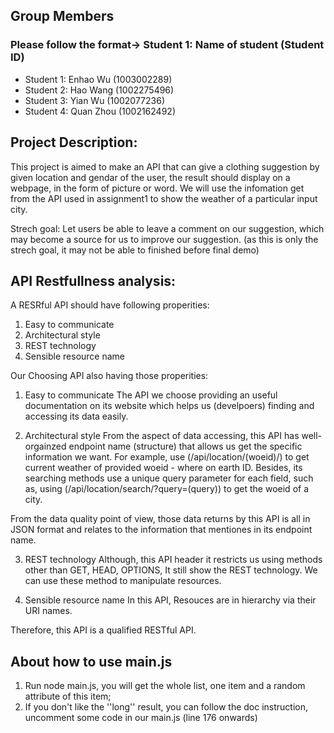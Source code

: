## Group Members
### Please follow the format-> Student 1: Name of student (Student ID)
- Student 1: Enhao Wu (1003002289)
- Student 2: Hao Wang (1002275496)
- Student 3: Yian Wu (1002077236)
- Student 4: Quan Zhou (1002162492)

## Project Description:
This project is aimed to make an API that can give a clothing suggestion by given location and gendar of the user, the result should display on a webpage, in the form of picture or word.
We will use the infomation get from the API used in assignment1 to show the weather of a particular input city.

Strech goal: Let users be able to leave a comment on our suggestion, which may become a source for us to improve our suggestion. (as this is only the strech goal, it may not be able to finished before final demo)

## API Restfullness analysis:
A RESRful API should have following properities:
1) Easy to communicate
2) Architectural style 
3) REST technology
4) Sensible resource name

Our Choosing API also having those properities:
1) Easy to communicate
The API we choose providing an useful documentation on its website which helps us (develpoers) finding and accessing its data easily.

2) Architectural style 
From the aspect of data accessing, this API has well-orgainzed endpoint name (structure) that allows us get the specific information we want. For example, use (/api/location/(woeid)/) to get current weather of provided woeid - where on earth ID. Besides, its searching methods use a unique query parameter for each field, such as, using (/api/location/search/?query=(query)) to get the woeid of a city. 

From the data quality point of view, those data returns by this API is all in JSON format and relates to the information that mentiones in its endpoint name.

3) REST technology
Although, this API header it restricts us using methods other than GET, HEAD, OPTIONS, It still show the REST technology.
We can use these method to manipulate resources.

4) Sensible resource name
In this API, Resouces are in hierarchy via their URI names.

Therefore, this API is a qualified RESTful API.

## About how to use main.js
1) Run node main.js, you will get the whole list, one item and a random attribute of this item;
2) If you don't like the ''long'' result, you can follow the doc instruction, uncomment some code in our main.js (line 176 onwards) 




